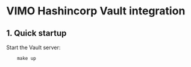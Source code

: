 # VIMO Hashincorp Vault integration

## 1. Quick startup

Start the Vault server:

``` console
    make up
```
